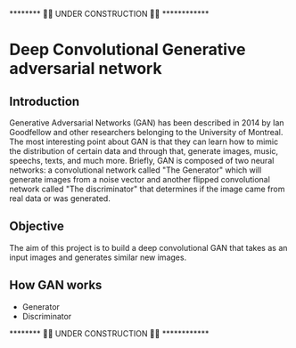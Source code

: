 ******** 🚧🚧 UNDER CONSTRUCTION 🚧🚧 ************

# Deep Convolutional Generative adversarial network

## Introduction

Generative Adversarial Networks (GAN) has been described in 2014 by Ian Goodfellow and other researchers belonging to the University of Montreal. The most interesting point about GAN is that they can learn how to mimic the distribution of certain data and through that, generate images, music, speechs, texts, and much more. 
Briefly, GAN is composed of two neural networks: a convolutional network called "The Generator" which will generate images from a noise vector and another flipped convolutional network called "The discriminator" that determines if the image came from real data or was generated.

## Objective

The aim of this project is to build a deep convolutional GAN that takes as an input images and generates similar new images. 

## How GAN works
* Generator
* Discriminator

******** 🚧🚧 UNDER CONSTRUCTION 🚧🚧 ************
